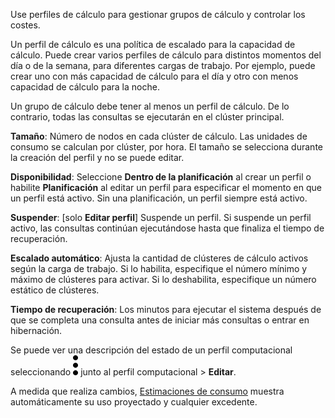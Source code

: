 Use perfiles de cálculo para gestionar grupos de cálculo y controlar los costes.

Un perfil de cálculo es una política de escalado para la capacidad de cálculo. Puede crear varios perfiles de cálculo para distintos momentos del día o de la semana, para diferentes cargas de trabajo. Por ejemplo, puede crear uno con más capacidad de cálculo para el día y otro con menos capacidad de cálculo para la noche.

Un grupo de cálculo debe tener al menos un perfil de cálculo. De lo contrario, todas las consultas se ejecutarán en el clúster principal.

**Tamaño**: Número de nodos en cada clúster de cálculo. Las unidades de consumo se calculan por clúster, por hora. El tamaño se selecciona durante la creación del perfil y no se puede editar.

**Disponibilidad**: Seleccione **Dentro de la planificación** al crear un perfil o habilite **Planificación** al editar un perfil para especificar el momento en que un perfil está activo. Sin una planificación, un perfil siempre está activo.

**Suspender**: \[solo **Editar perfil**\] Suspende un perfil. Si suspende un perfil activo, las consultas continúan ejecutándose hasta que finaliza el tiempo de recuperación.

**Escalado automático**: Ajusta la cantidad de clústeres de cálculo activos según la carga de trabajo. Si lo habilita, especifique el número mínimo y máximo de clústeres para activar. Si lo deshabilita, especifique un número estático de clústeres.

**Tiempo de recuperación**: Los minutos para ejecutar el sistema después de que se completa una consulta antes de iniciar más consultas o entrar en hibernación.

Se puede ver una descripción del estado de un perfil computacional seleccionando ![""](Images/zsz1597101912145.svg) junto al perfil computacional \> **Editar**.

A medida que realiza cambios, [Estimaciones de consumo](aow1703107228725.md) muestra automáticamente su uso proyectado y cualquier excedente.
